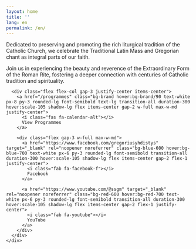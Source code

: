 ```yaml
---
layout: home
title: ''
lang: en
permalink: /en/
---
```


<main class="slideshow-container min-h-screen flex items-center justify-center relative">
  <!-- Slideshow background images -->
  <div class="slideshow-bg">
    <div class="slide active" style="background-image: url('/assets/images/media/slideshow/01.jpg');"></div>
    <div class="slide" style="background-image: url('/assets/images/media/slideshow/02.jpg');"></div>
    <div class="slide" style="background-image: url('/assets/images/media/slideshow/03.jpg');"></div>
    <div class="slide" style="background-image: url('/assets/images/media/slideshow/04.jpg');"></div>
    <div class="slide" style="background-image: url('/assets/images/media/slideshow/05.jpg');"></div>
  </div>
  <!-- Dark overlay -->
  <div class="slideshow-overlay"></div>
  
  <div class="container mx-auto px-6 sm:px-12 text-center text-white relative z-10 h-full flex flex-col justify-center">
    <div class="max-w-4xl mx-auto">
      <div class="bg-black bg-opacity-30 backdrop-blur-sm rounded-lg p-6 mb-6">
        <p class="text-lg md:text-xl leading-relaxed mb-4">
          Dedicated to preserving and promoting the rich liturgical tradition of the Catholic Church,
          we celebrate the Traditional Latin Mass and Gregorian chant as integral parts of our faith.
        </p>
        <p class="text-base md:text-lg leading-relaxed">
          Join us in experiencing the beauty and reverence of the Extraordinary Form of the Roman Rite,
          fostering a deeper connection with centuries of Catholic tradition and spirituality.
        </p>
      </div>

      <div class="flex flex-col gap-3 justify-center items-center">
        <a href="/programmes" class="bg-brand hover:bg-brand/90 text-white px-8 py-3 rounded-lg font-semibold text-lg transition-all duration-300 hover:scale-105 shadow-lg flex items-center gap-2 w-full max-w-md justify-center">
          <i class="fas fa-calendar-alt"></i>
          View Programmes
        </a>
        
        <div class="flex gap-3 w-full max-w-md">
          <a href="https://www.facebook.com/gregoriusyhdistys" target="_blank" rel="noopener noreferrer" class="bg-blue-600 hover:bg-blue-700 text-white px-6 py-3 rounded-lg font-semibold transition-all duration-300 hover:scale-105 shadow-lg flex items-center gap-2 flex-1 justify-center">
            <i class="fab fa-facebook-f"></i>
            Facebook
          </a>
          
          <a href="https://www.youtube.com/@ssgm" target="_blank" rel="noopener noreferrer" class="bg-red-600 hover:bg-red-700 text-white px-6 py-3 rounded-lg font-semibold transition-all duration-300 hover:scale-105 shadow-lg flex items-center gap-2 flex-1 justify-center">
            <i class="fab fa-youtube"></i>
            YouTube
          </a>
        </div>
      </div>
    </div>
  </div>
</main>
